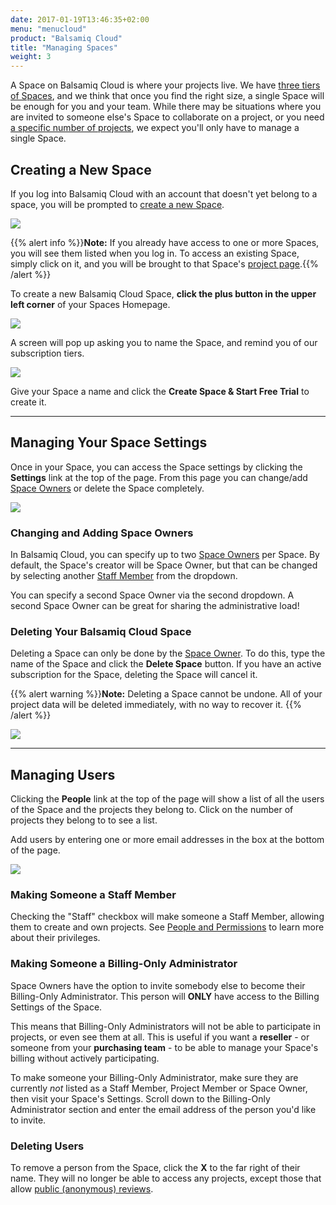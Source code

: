 ```yaml
---
date: 2017-01-19T13:46:35+02:00
menu: "menucloud"
product: "Balsamiq Cloud"
title: "Managing Spaces"
weight: 3
---
```


A Space on Balsamiq Cloud is where your projects live. We have [three tiers of Spaces](https://balsamiq.com/buy/#cloud), and we think that once you find the right size, a single Space will be enough for you and your team. While there may be situations where you are invited to someone else's Space to collaborate on a project, or you need [a specific number of projects](http://support.balsamiq.com/sales/cloudsavemoney/), we expect you'll only have to manage a single Space.

## Creating a New Space

If you log into Balsamiq Cloud with an account that doesn't yet belong to a space, you will be prompted to [create a new Space](#creating-a-new-space).

![](//media.balsamiq.com/img/support/docs/cloud/new-space-blank.png)

{{% alert info %}}**Note:** If you already have access to one or more Spaces, you will see them listed when you log in. To access an existing Space, simply click on it, and you will be brought to that Space's [project page](../projects/).{{% /alert %}}

To create a new Balsamiq Cloud Space, **click the plus button in the upper left corner** of your Spaces Homepage.

![](//media.balsamiq.com/img/support/docs/cloud/spaces-homepage.png)

A screen will pop up asking you to name the Space, and remind you of our subscription tiers.

![](//media.balsamiq.com/img/support/docs/cloud/create-new-space.png)

Give your Space a name and click the **Create Space & Start Free Trial** to create it.


---

## Managing Your Space Settings

Once in your Space, you can access the Space settings by clicking the **Settings** link at the top of the page. From this page you can change/add [Space Owners](../people/#space-owners) or delete the Space completely.

![](//media.balsamiq.com/img/support/docs/cloud/space-settings.png)

### Changing and Adding Space Owners

In Balsamiq Cloud, you can specify up to two [Space Owners](../people/#space-owners) per Space. By default, the Space's creator will be Space Owner, but that can be changed by selecting another [Staff Member](../people/#staff-members) from the dropdown.

You can specify a second Space Owner via the second dropdown. A second Space Owner can be great for sharing the administrative load!

### Deleting Your Balsamiq Cloud Space

Deleting a Space can only be done by the [Space Owner](../people/#space-owners). To do this, type the name of the Space and click the **Delete Space** button. If you have an active subscription for the Space, deleting the Space will cancel it.

{{% alert warning %}}**Note:** Deleting a Space cannot be undone. All of your project data will be deleted immediately, with no way to recover it. {{% /alert %}}

![](//media.balsamiq.com/img/support/docs/cloud/delete-space.png)

---

## Managing Users

Clicking the **People** link at the top of the page will show a list of all the users of the Space and the projects they belong to. Click on the number of projects they belong to to see a list.

Add users by entering one or more email addresses in the box at the bottom of the page.

![](//media.balsamiq.com/img/support/docs/cloud/space-people.png)

### Making Someone a Staff Member

Checking the "Staff" checkbox will make someone a Staff Member, allowing them to create and own projects. See [People and Permissions](../people/#staff-members) to learn more about their privileges.

### Making Someone a Billing-Only Administrator

Space Owners have the option to invite somebody else to become their Billing-Only Administrator. This person will **ONLY** have access to the Billing Settings of the Space.

This means that Billing-Only Administrators will not be able to participate in projects, or even see them at all. This is useful if you want a **reseller** - or someone from your **purchasing team** - to be able to manage your Space's billing without actively participating.

To make someone your Billing-Only Administrator, make sure they are currently _not_ listed as a Staff Member, Project Member or Space Owner, then visit your Space's Settings. Scroll down to the Billing-Only Administrator section and enter the email address of the person you'd like to invite.

### Deleting Users

To remove a person from the Space, click the **X** to the far right of their name. They will no longer be able to access any projects, except those that allow [public (anonymous) reviews](../people/#allow-public-reviews).
